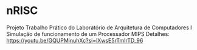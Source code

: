 # nRISC
Projeto Trabalho Prático do Laboratório de Arquitetura de Computadores I
Simulação de funcionamento de um Processador MIPS
Detalhes: https://youtu.be/GQUPMinuhXc?si=lXwsE5rTmIrTD_96
